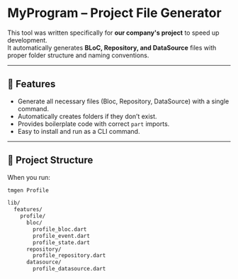 # MyProgram – Project File Generator

This tool was written specifically for **our company's project** to speed up development.  
It automatically generates **BLoC, Repository, and DataSource** files with proper folder structure and naming conventions.

---

## 🚀 Features
- Generate all necessary files (Bloc, Repository, DataSource) with a single command.
- Automatically creates folders if they don’t exist.
- Provides boilerplate code with correct `part` imports.
- Easy to install and run as a CLI command.

---

## 📂 Project Structure

When you run:

```bash
tmgen Profile

lib/
  features/
    profile/
      bloc/
        profile_bloc.dart
        profile_event.dart
        profile_state.dart
      repository/
        profile_repository.dart
      datasource/
        profile_datasource.dart

